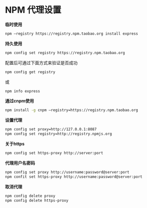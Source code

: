 # NPM 代理设置
**临时使用**

```bash
npm —registry https://registry.npm.taobao.org install express 
```

**持久使用**

```bash
npm config set registry https://registry.npm.taobao.org 
```

配置后可通过下面方式来验证是否成功 

```bash
npm config get registry 
```

或 

```bash
npm info express 
```

**通过cnpm使用**


```bash
npm install -g cnpm —registry=https://registry.npm.taobao.org 
```

**设置代理**

```bash
npm config set proxy=http://127.0.0.1:8087 
npm config set registry=http://registry.npmjs.org 
```

**关于https**

```bash
npm config set https-proxy http://server:port 
```

**代理用户名密码**

```bash
npm config set proxy http://username:password@server:port 
npm confit set https-proxy http://username:password@server:port 
```

**取消代理**

```bash
npm config delete proxy 
npm config delete https-proxy 
```
